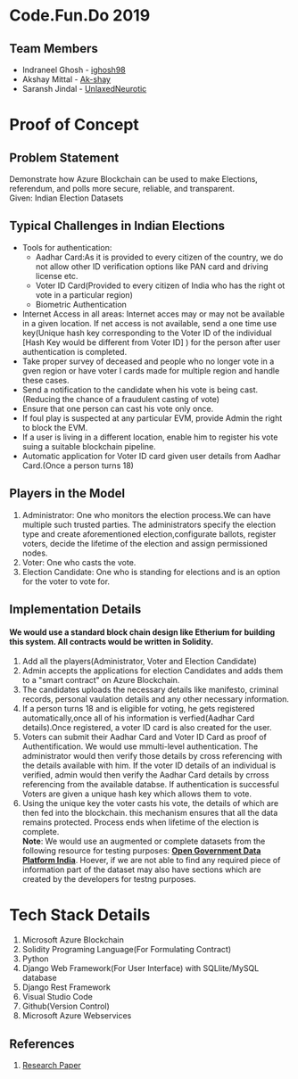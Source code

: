 # Code.Fun.Do 2019
## Team Members 
* Indraneel Ghosh - [ighosh98](https://github.com/ighosh98)
* Akshay Mittal - [Ak-shay](https://github.com/Ak-shay)
* Saransh Jindal - [UnlaxedNeurotic](https://github.com/UnlaxedNeurotic)

# Proof of Concept
## Problem Statement
Demonstrate how Azure Blockchain can be used to make Elections, referendum, and polls more secure, reliable, and transparent.<br />
Given: Indian Election Datasets
## Typical Challenges in Indian Elections
- Tools for authentication: 
  - Aadhar Card:As it is provided to every citizen of the country, we do not allow other ID verification options like PAN card and driving license etc.
  - Voter ID Card(Provided to every citizen of India who has the right ot vote in a particular region)
  - Biometric Authentication
- Internet Access in all areas: Internet acces may or may not be available in a given location. If net access is not available,
send a one time use key(Unique hash key corresponding to the Voter ID of the individual [Hash Key would be different from Voter ID] ) for the person after user authentication is completed.
- Take proper survey of deceased and people who no longer vote in a gven region or have voter I cards made for multiple region and handle these cases.
- Send a notification to the candidate when his vote is being cast. (Reducing the chance of a fraudulent casting of vote)
- Ensure that one person can cast his vote only once.
- If foul play is suspected at any particular EVM, provide Admin the right to block the EVM.
- If a user is living in a different location, enable him to register his vote suing a suitable blockchain pipeline.
- Automatic application for Voter ID card given user details from Aadhar Card.(Once a person turns 18)
## Players in the Model
1. Administrator: One who monitors the election process.We can have multiple such trusted parties. The administrators specify the election type and create aforementioned election,configurate ballots, register voters, decide the lifetime of the election and assign permissioned nodes.
2. Voter: One who casts the vote.
3. Election Candidate: One who is standing for elections and is an option for the voter to vote for.
## Implementation Details
#### We would use a standard block chain design like Etherium for building this system. All contracts would be written in Solidity.
1. Add all the players(Administrator, Voter and Election Candidate) 
2. Admin accepts the applications for election Candidates and adds them to a "smart contract" on Azure Blockchain.
3. The candidates uploads the necessary details like manifesto, criminal records, personal vaulation details and any other necessary information.
4. If a person turns 18 and is eligible for voting, he gets registered automatically,once all of his information is verfied(Aadhar Card details).Once registered, a voter ID card is also created for the user.
5. Voters can submit their Aadhar Card and Voter ID Card as proof of Authentification. We would use mmulti-level authentication.  The administrator would then verify those details by cross referencing with the details available with him. If the voter ID details of an individual is verified, admin would then verify the Aadhar Card details by crross referencing from the available databse. If authentication is successful Voters are given a unique hash key which allows them to vote. 
6. Using the unique key the voter casts his vote, the details of which are then fed into the blockchain.
this mechanism ensures that all the data remains protected. Process ends when lifetime of the election is complete.<br/>
**Note**: We would use an augmented or complete datasets from the following resource for testing purposes:
[**Open Government Data Platform India**](https://data.gov.in/catalogs?search_api_views_fulltext=election&sort_by=search_api_relevance&sort_order=DESC&items_per_page=9). Hoever, if we are not able to find any required piece of information part of the dataset may also have sections which are created by the developers for testng purposes.
# Tech Stack Details
1. Microsoft Azure Blockchain
2. Solidity Programing Language(For Formulating Contract)
3. Python
4. Django Web Framework(For User Interface) with SQLlite/MySQL database
5. Django Rest Framework
6. Visual Studio Code
7. Github(Version Control)
8. Microsoft Azure Webservices
## References
1. [Research Paper](https://skemman.is/bitstream/1946/31161/1/Research-Paper-BBEVS.pdf)
